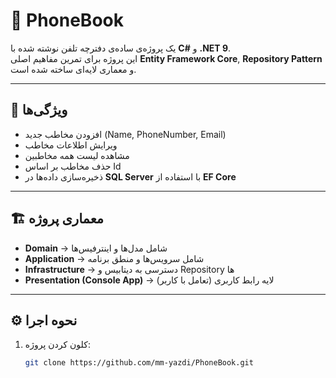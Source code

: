 # 📒 PhoneBook

یک پروژه‌ی ساده‌ی دفترچه تلفن نوشته شده با **C#** و **.NET 9**.  
این پروژه برای تمرین مفاهیم اصلی **Entity Framework Core**, **Repository Pattern** و معماری لایه‌ای ساخته شده است.  

---

## 🚀 ویژگی‌ها
- افزودن مخاطب جدید (Name, PhoneNumber, Email)
- ویرایش اطلاعات مخاطب
- مشاهده لیست همه مخاطبین
- حذف مخاطب بر اساس Id
- ذخیره‌سازی داده‌ها در **SQL Server** با استفاده از **EF Core**

---

## 🏗️ معماری پروژه
- **Domain** → شامل مدل‌ها و اینترفیس‌ها  
- **Application** → شامل سرویس‌ها و منطق برنامه  
- **Infrastructure** → دسترسی به دیتابیس و Repository ها  
- **Presentation (Console App)** → لایه رابط کاربری (تعامل با کاربر)

---

## ⚙️ نحوه اجرا
1. کلون کردن پروژه:
   ```bash
   git clone https://github.com/mm-yazdi/PhoneBook.git

